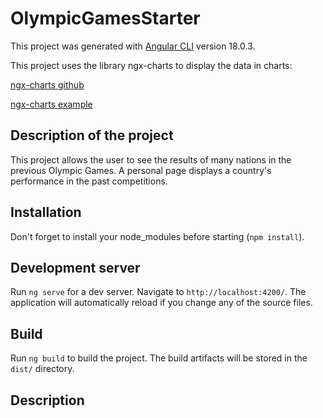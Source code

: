 # OlympicGamesStarter

This project was generated with [Angular CLI](https://github.com/angular/angular-cli) version 18.0.3.

This project uses the library ngx-charts to display the data in charts:

[ngx-charts github](https://github.com/swimlane/ngx-charts)

[ngx-charts example](https://swimlane.github.io/ngx-charts/#/ngx-charts/bar-vertical)

## Description of the project

This project allows the user to see the results of many nations in the previous Olympic Games. A personal page displays a country's performance in the past competitions.

## Installation

Don't forget to install your node_modules before starting (`npm install`).

## Development server

Run `ng serve` for a dev server. Navigate to `http://localhost:4200/`. The application will automatically reload if you change any of the source files.

## Build

Run `ng build` to build the project. The build artifacts will be stored in the `dist/` directory.

## Description

